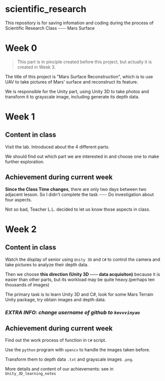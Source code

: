 # scientific_research
This repository is for saving infomation and coding during the process of Scientific  Research Class ---- Mars Surface

# Week 0
> This part is in pinciple created before this project, but actually it is created in Week 3.

The title of this project is "Mars Surface Reconstruction", which is to use UAV to take pictures of Mars' surface and reconstruct its feature.

We is responsible for the Unity part, using Unity 3D to take photos and transform it to grayscale image, including generate its depth data.

# Week 1
## Content in class
Visit the lab. Introduced about the 4 different parts.

We should find out which part we are interested in and choose one to make further exploration.

## Achievement during current week
**Since the Class Time changes**, there are only two days between two adjacent lesson. So I didn't complete the task ---- Do investigation about four aspects.

Not so bad, Teacher L.L. decided to let us know those aspects in class.

# Week 2

## Content in class
Watch the display of senior using `Unity 3D` and `C#` to control the camera and take pictures to analyze their depth data.

Then we choose **this direction (Unity 3D ---- data acquisiton)** because it is easier than other parts, but its workload may be quite heavy.(perhaps ten thousands of images)

The primary task is to learn Unity 3D and C#, look for some Mars Terrain Unity package, try obtain images and depth data.


### *EXTRA INFO: change username of github to `kevvvinyao`*

## Achievement during current week
Find out the work process of function in `C#` script.

Use the `python` program with `opencv` to handle the images taken before.

Transform them to depth data `.txt` and grayscale images `.png`.

More details and content of our achievements: see in `Unity_3D_learning_notes`




